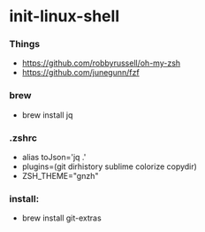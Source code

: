 # init-linux-shell

### Things
* https://github.com/robbyrussell/oh-my-zsh
* https://github.com/junegunn/fzf

### brew
* brew install jq


### .zshrc
* alias toJson='jq .'
* plugins=(git dirhistory sublime colorize copydir)
* ZSH_THEME="gnzh"

### install:
* brew install git-extras
